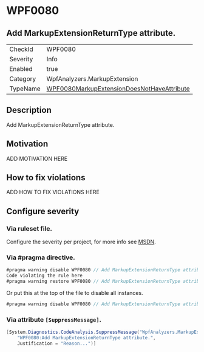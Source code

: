 # WPF0080
## Add MarkupExtensionReturnType attribute.

<!-- start generated table -->
<table>
<tr>
  <td>CheckId</td>
  <td>WPF0080</td>
</tr>
<tr>
  <td>Severity</td>
  <td>Info</td>
</tr>
<tr>
  <td>Enabled</td>
  <td>true</td>
</tr>
<tr>
  <td>Category</td>
  <td>WpfAnalyzers.MarkupExtension</td>
</tr>
<tr>
  <td>TypeName</td>
  <td><a href="https://github.com/DotNetAnalyzers/WpfAnalyzers/blob/master/WpfAnalyzers.Analyzers/WPF0080MarkupExtensionDoesNotHaveAttribute.cs">WPF0080MarkupExtensionDoesNotHaveAttribute</a></td>
</tr>
</table>
<!-- end generated table -->

## Description

Add MarkupExtensionReturnType attribute.

## Motivation

ADD MOTIVATION HERE

## How to fix violations

ADD HOW TO FIX VIOLATIONS HERE

<!-- start generated config severity -->
## Configure severity

### Via ruleset file.

Configure the severity per project, for more info see [MSDN](https://msdn.microsoft.com/en-us/library/dd264949.aspx).

### Via #pragma directive.
```C#
#pragma warning disable WPF0080 // Add MarkupExtensionReturnType attribute.
Code violating the rule here
#pragma warning restore WPF0080 // Add MarkupExtensionReturnType attribute.
```

Or put this at the top of the file to disable all instances.
```C#
#pragma warning disable WPF0080 // Add MarkupExtensionReturnType attribute.
```

### Via attribute `[SuppressMessage]`.

```C#
[System.Diagnostics.CodeAnalysis.SuppressMessage("WpfAnalyzers.MarkupExtension", 
    "WPF0080:Add MarkupExtensionReturnType attribute.", 
    Justification = "Reason...")]
```
<!-- end generated config severity -->